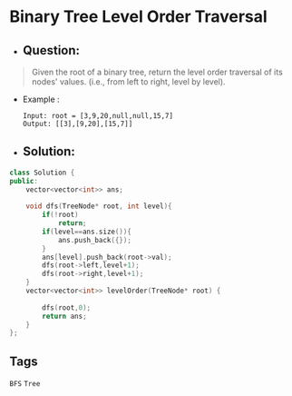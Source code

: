 # Binary Tree Level Order Traversal
- ## Question:
>Given the root of a binary tree, return the level order traversal of its nodes' values. (i.e., from left to right, level by level).

- Example :

      Input: root = [3,9,20,null,null,15,7]
      Output: [[3],[9,20],[15,7]]
      
- ## Solution:
```cpp
class Solution {
public:
    vector<vector<int>> ans;
    
    void dfs(TreeNode* root, int level){
        if(!root)
            return;
        if(level==ans.size()){
            ans.push_back({});
        }
        ans[level].push_back(root->val);
        dfs(root->left,level+1);
        dfs(root->right,level+1);
    }
    vector<vector<int>> levelOrder(TreeNode* root) {
        
        dfs(root,0);
        return ans;
    }
};
```

## Tags 
`BFS` `Tree`

